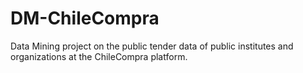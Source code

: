 # DM-ChileCompra
Data Mining project on the public tender data of public institutes and organizations at the ChileCompra platform.
